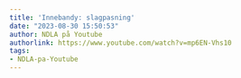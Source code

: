```yaml
---
title: 'Innebandy: slagpasning'
date: "2023-08-30 15:50:53"
author: NDLA på Youtube
authorlink: https://www.youtube.com/watch?v=mp6EN-Vhs10
tags:
- NDLA-pa-Youtube
---
```

